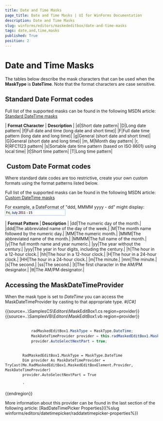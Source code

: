 ```yaml
---
title: Date and Time Masks
page_title: Date and Time Masks | UI for WinForms Documentation
description: Date and Time Masks
slug: winforms/editors/maskededitbox/date-and-time-masks
tags: date,and,time,masks
published: True
position: 2
---
```


# Date and Time Masks



The tables below describe the mask characters that can be used when the __MaskType__ is __DateTime__.
        Note that the format characters are case sensitive.
      

## Standard Date Format codes

Full list of the supported masks can be found in the following MSDN article:
          [Standard DateTime masks](http://msdn.microsoft.com/en-us/library/az4se3k1(v=VS.71).aspx)



| __Format Character__ | __Description__ |
|d|Short date pattern|
|D|Long date pattern|
|f|Full date and time (long date and short time)|
|F|Full date time pattern (long date and long time)|
|g|General (short date and short time)|
|G|General (short date and long time)|
|m, M|Month day pattern|
|r, R|RFC1123 pattern|
|s|Sortable date time pattern (based on ISO 8601) using local time|
|t|Short time pattern|
|T|Long time pattern|

##  Custom Date Format codes

Where standard date codes are too restrictive, create your own custom formats using the format patterns listed below.
        

Full list of the supported masks can be found in the following MSDN article:
          [Custom DateTime masks](http://msdn.microsoft.com/en-us/library/8kb3ddd4(v=vs.71).aspx)

For example, a DateFormat of "ddd, MMMM yyyy - dd" might display:![editors-maskededitbox-date-and-time-masks 001](images/editors-maskededitbox-date-and-time-masks001.png)



| __Format Pattern__ | __Description__ |
|dd|The numeric day of the month.|
|ddd|The abbreviated name of the day of the week.|
|M|The month name followed by the numeric day.|
|MM|The numeric month.|
|MMM|The abbreviated name of the month.|
|MMMM|The full name of the month.|
|y|The full month name and year numeric.|
|yy|The year without the century.|
|yyy|The year in four digits, including the century.|
|h|The hour in a 12-hour clock.|
|hh|The hour in a 12-hour clock.|
|H|The hour in a 24-hour clock.|
|HH|The hour in a 24-hour clock.|
|m|The minute.|
|mm|The minute.|
|s|The second.|
|ss|The second.|
|t|The first character in the AM/PM designator.|
|tt|The AM/PM designator.|

## Accessing the MaskDateTimeProvider

When the mask type is set to *DateTime* you can access the MaskDateTimeProvider by casting to that appropriate type.
        #_[C#]_

	



{{source=..\SamplesCS\Editors\MaskEditBox1.cs region=provider}} 
{{source=..\SamplesVB\Editors\MaskEditBox1.vb region=provider}} 

````C#

            radMaskedEditBox1.MaskType = MaskType.DateTime;
            MaskDateTimeProvider provider = this.radMaskedEditBox1.MaskedEditBoxElement.Provider as MaskDateTimeProvider;
            provider.AutoSelectNextPart = true;
````
````VB.NET

        RadMaskedEditBox1.MaskType = MaskType.DateTime
        Dim provider As MaskDateTimeProvider = TryCast(Me.RadMaskedEditBox1.MaskedEditBoxElement.Provider, MaskDateTimeProvider)
        provider.AutoSelectNextPart = True

        '
````

{{endregion}} 




More information about this provider can be found in the last section of the following article: [RadDateTimePicker Properties]({%slug winforms/editors/datetimepicker/raddatetimepicker-properties%})
